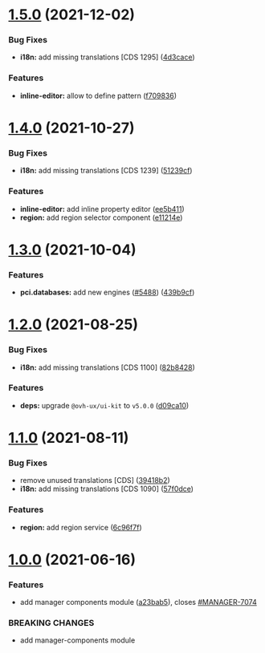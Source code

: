 # [1.5.0](https://github.com/ovh/manager/compare/@ovh-ux/manager-components@1.4.0...@ovh-ux/manager-components@1.5.0) (2021-12-02)


### Bug Fixes

* **i18n:** add missing translations [CDS 1295] ([4d3cace](https://github.com/ovh/manager/commit/4d3caceb4fbb837f4b4ecd677d9b9e47af8acc0b))


### Features

* **inline-editor:** allow to define pattern ([f709836](https://github.com/ovh/manager/commit/f709836ecacc3859e0fdc59c994da897d1d2f529))



# [1.4.0](https://github.com/ovh/manager/compare/@ovh-ux/manager-components@1.3.0...@ovh-ux/manager-components@1.4.0) (2021-10-27)


### Bug Fixes

* **i18n:** add missing translations [CDS 1239] ([51239cf](https://github.com/ovh/manager/commit/51239cfb10e50f2d78aa4b42ae07d8e6a2021bc7))


### Features

* **inline-editor:** add inline property editor ([ee5b411](https://github.com/ovh/manager/commit/ee5b411fd7660ad76fbbf2dc6a5b0c26d8e46b8f))
* **region:** add region selector component ([e11214e](https://github.com/ovh/manager/commit/e11214e1bb7e5cb406cb2b828f5c90abe12ebc09))



# [1.3.0](https://github.com/ovh/manager/compare/@ovh-ux/manager-components@1.2.0...@ovh-ux/manager-components@1.3.0) (2021-10-04)


### Features

* **pci.databases:** add new engines ([#5488](https://github.com/ovh/manager/issues/5488)) ([439b9cf](https://github.com/ovh/manager/commit/439b9cf0236784161e1255ebf681a3bfd0fee475))



# [1.2.0](https://github.com/ovh/manager/compare/@ovh-ux/manager-components@1.1.0...@ovh-ux/manager-components@1.2.0) (2021-08-25)


### Bug Fixes

* **i18n:** add missing translations [CDS 1100] ([82b8428](https://github.com/ovh/manager/commit/82b8428aa845df64aa26bf470e611960b3e28aea))


### Features

* **deps:** upgrade `@ovh-ux/ui-kit` to `v5.0.0` ([d09ca10](https://github.com/ovh/manager/commit/d09ca10f4b7ca629e0b2f1fcb59278ea7f309a9e))



# [1.1.0](https://github.com/ovh/manager/compare/@ovh-ux/manager-components@1.0.0...@ovh-ux/manager-components@1.1.0) (2021-08-11)


### Bug Fixes

* remove unused translations [CDS] ([39418b2](https://github.com/ovh/manager/commit/39418b27e4c5c122abc524e2d66be3a4363f5c98))
* **i18n:** add missing translations [CDS 1090] ([57f0dce](https://github.com/ovh/manager/commit/57f0dcea0871a9e87762c75a205adc576be8c2af))


### Features

* **region:** add region service ([6c96f7f](https://github.com/ovh/manager/commit/6c96f7ff64296f91789ab1e80b42115d621bc1f0))



# [1.0.0](https://github.com/ovh/manager/compare/@ovh-ux/manager-components@0.0.0...@ovh-ux/manager-components@1.0.0) (2021-06-16)


### Features

* add manager components module ([a23bab5](https://github.com/ovh/manager/commit/a23bab5d0c63074ce4f564888caa67cb0bf10b08)), closes [#MANAGER-7074](https://github.com/ovh/manager/issues/MANAGER-7074)


### BREAKING CHANGES

* add manager-components module
